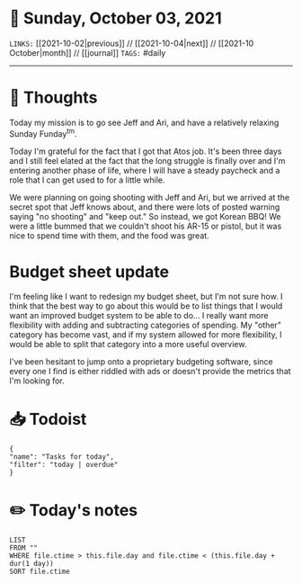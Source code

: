 # 📅 Sunday, October 03, 2021
`LINKS:` [[2021-10-02|previous]] // [[2021-10-04|next]] // [[2021-10 October|month]] // [[journal]] 
`TAGS:` #daily

---
# 💭 Thoughts
Today my mission is to go see Jeff and Ari, and have a relatively relaxing Sunday Funday$^\text{tm}$. 

Today I'm grateful for the fact that I got that Atos job. It's been three days and I still feel elated at the fact that the long struggle is finally over and I'm entering another phase of life, where I will have a steady paycheck and a role that I can get used to for a little while. 

We were planning on going shooting with Jeff and Ari, but we arrived at the secret spot that Jeff knows about, and there were lots of posted warning saying "no shooting" and "keep out." So instead, we got Korean BBQ! We were a little bummed that we couldn't shoot his AR-15 or pistol, but it was nice to spend time with them, and the food was great. 

# Budget sheet update
I'm feeling like I want to redesign my budget sheet, but I'm not sure how. I think that the best way to go about this would be to list things that I would want an improved budget system to be able to do... I really want more flexibility with adding and subtracting categories of spending. My "other" category has become vast, and if my system allowed for more flexibility, I would be able to split that category into a more useful overview. 

I've been hesitant to jump onto a proprietary budgeting software, since every one I find is either riddled with ads or doesn't provide the metrics that I'm looking for. 

# 📥 Todoist
```todoist
{
"name": "Tasks for today",
"filter": "today | overdue"
}
```

# ✏️ Today's notes
```dataview
LIST 
FROM ""
WHERE file.ctime > this.file.day and file.ctime < (this.file.day + dur(1 day))
SORT file.ctime
```
